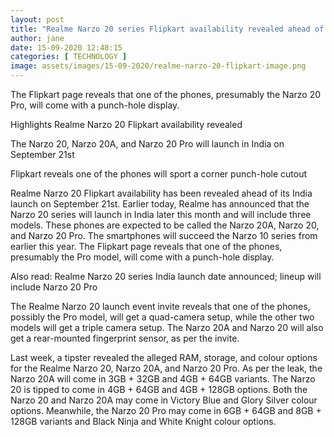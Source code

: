 ```yaml
---
layout: post
title: "Realme Narzo 20 series Flipkart availability revealed ahead of India launch"
author: jane 
date: 15-09-2020 12:48:15 
categories: [ TECHNOLOGY ] 
image: assets/images/15-09-2020/realme-narzo-20-flipkart-image.png
---
```

The Flipkart page reveals that one of the phones, presumably the Narzo 20 Pro, will come with a punch-hole display.

Highlights Realme Narzo 20 Flipkart availability revealed

The Narzo 20, Narzo 20A, and Narzo 20 Pro will launch in India on September 21st

Flipkart reveals one of the phones will sport a corner punch-hole cutout

Realme Narzo 20 Flipkart availability has been revealed ahead of its India launch on September 21st. Earlier today, Realme has announced that the Narzo 20 series will launch in India later this month and will include three models. These phones are expected to be called the Narzo 20A, Narzo 20, and Narzo 20 Pro. The smartphones will succeed the Narzo 10 series from earlier this year. The Flipkart page reveals that one of the phones, presumably the Pro model, will come with a punch-hole display.

Also read: Realme Narzo 20 series India launch date announced; lineup will include Narzo 20 Pro

The Realme Narzo 20 launch event invite reveals that one of the phones, possibly the Pro model, will get a quad-camera setup, while the other two models will get a triple camera setup. The Narzo 20A and Narzo 20 will also get a rear-mounted fingerprint sensor, as per the invite.

Last week, a tipster revealed the alleged RAM, storage, and colour options for the Realme Narzo 20, Narzo 20A, and Narzo 20 Pro. As per the leak, the Narzo 20A will come in 3GB + 32GB and 4GB + 64GB variants. The Narzo 20 is tipped to come in 4GB + 64GB and 4GB + 128GB options. Both the Narzo 20 and Narzo 20A may come in Victory Blue and Glory Silver colour options. Meanwhile, the Narzo 20 Pro may come in 6GB + 64GB and 8GB + 128GB variants and Black Ninja and White Knight colour options.